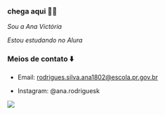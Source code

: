 ### chega aqui 👨‍🦽

_Sou a Ana Victória_

*Estou estudando no Alura*

### Meios de contato ⬇️
- Email: rodrigues.silva.ana1802@escola.pr.gov.br

- Instagram: @ana.rodriguesk



![](https://media.tenor.com/zq26hXPclS4AAAAd/fonsy-nunes.gif)

